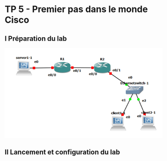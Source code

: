 # TP 5 - Premier pas dans le monde Cisco

## I Préparation du lab

![Image topologie](./images/topologie.PNG)

## II Lancement et configuration du lab
